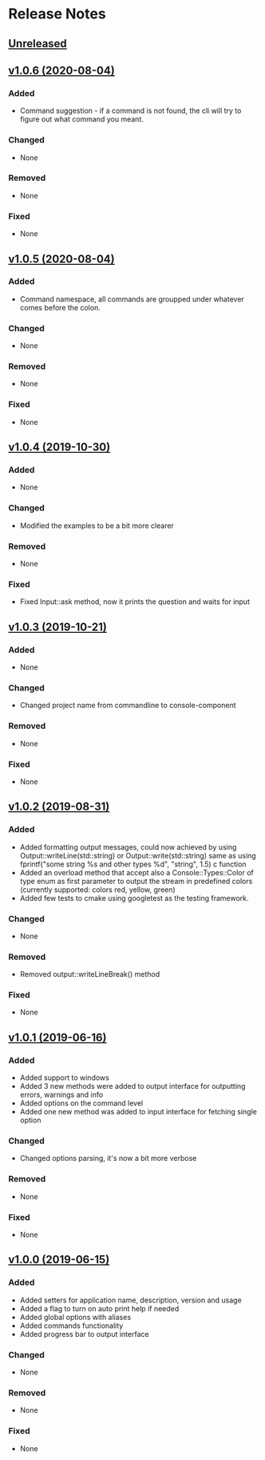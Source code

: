 # Release Notes

## [Unreleased](https://github.com/edenreich/console-component/compare/v1.0.7...master)

## [v1.0.6 (2020-08-04)](https://github.com/edenreich/console-component/compare/v1.0.5...v1.0.6)

### Added
- Command suggestion - if a command is not found, the cli will try to figure out what command you meant.

### Changed
- None

### Removed
- None

### Fixed
- None

## [v1.0.5 (2020-08-04)](https://github.com/edenreich/console-component/compare/v1.0.4...v1.0.5)

### Added
- Command namespace, all commands are groupped under whatever comes before the colon.

### Changed
- None

### Removed
- None

### Fixed
- None

## [v1.0.4 (2019-10-30)](https://github.com/edenreich/console-component/compare/v1.0.3...v1.0.4)

### Added
- None

### Changed
- Modified the examples to be a bit more clearer

### Removed
- None

### Fixed
- Fixed Input::ask method, now it prints the question and waits for input


## [v1.0.3 (2019-10-21)](https://github.com/edenreich/console-component/compare/v1.0.2...v1.0.3)

### Added
- None

### Changed
- Changed project name from commandline to console-component

### Removed
- None

### Fixed
- None

## [v1.0.2 (2019-08-31)](https://github.com/edenreich/console-component/compare/v1.0.1...v1.0.2)

### Added
- Added formatting output messages, could now achieved by using Output::writeLine(std::string) or Output::write(std::string) same as using fprintf("some string %s and other types %d", "string", 1.5) c function
- Added an overload method that accept also a Console::Types::Color of type enum as first parameter to output the stream in predefined colors (currently supported: colors red, yellow, green)
- Added few tests to cmake using googletest as the testing framework.

### Changed
- None

### Removed
- Removed output::writeLineBreak() method

### Fixed
- None


## [v1.0.1 (2019-06-16)](https://github.com/edenreich/console-component/compare/v1.0.0...v1.0.1)

### Added
- Added support to windows
- Added 3 new methods were added to output interface for outputting errors, warnings and info
- Added options on the command level
- Added one new method was added to input interface for fetching single option

### Changed
- Changed options parsing, it's now a bit more verbose

### Removed
- None

### Fixed
- None


## [v1.0.0 (2019-06-15)](https://github.com/edenreich/console-component/compare/v1.0.0...v1.0.0)

### Added
- Added setters for application name, description, version and usage
- Added a flag to turn on auto print help if needed
- Added global options with aliases
- Added commands functionality
- Added progress bar to output interface

### Changed
- None

### Removed
- None

### Fixed
- None

